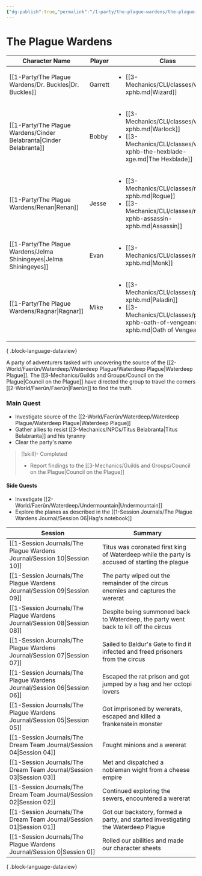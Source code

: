 ```yaml
---
{"dg-publish":true,"permalink":"/1-party/the-plague-wardens/the-plague-wardens/","created":"2025-02-19T20:56:05.000-05:00","updated":"2025-03-25T22:45:22.692-04:00"}
---
```


# The Plague Wardens
| Character Name                                                         | Player  | Class                                                                                                                                                                  | Race                       | level |
| ---------------------------------------------------------------------- | ------- | ---------------------------------------------------------------------------------------------------------------------------------------------------------------------- | -------------------------- | ----- |
| [[1-Party/The Plague Wardens/Dr. Buckles\|Dr. Buckles]]             | Garrett | <ul><li>[[3-Mechanics/CLI/classes/wizard-xphb.md\\|Wizard]]</li></ul>                                                                                                  | <ul><li>Half-Elf</li></ul> | 3     |
| [[1-Party/The Plague Wardens/Cinder Belabranta\|Cinder Belabranta]] | Bobby   | <ul><li>[[3-Mechanics/CLI/classes/warlock-xphb.md\\|Warlock]]</li><li>[[3-Mechanics/CLI/classes/warlock-xphb-the-hexblade-xge.md\\|The Hexblade]]</li></ul>            | <ul><li>Half-Elf</li></ul> | 3     |
| [[1-Party/The Plague Wardens/Renan\|Renan]]                         | Jesse   | <ul><li>[[3-Mechanics/CLI/classes/rogue-xphb.md\\|Rogue]]</li><li>[[3-Mechanics/CLI/classes/rogue-xphb-assassin-xphb.md\\|Assassin]]</li></ul>                         | <ul><li>Wood Elf</li></ul> | 3     |
| [[1-Party/The Plague Wardens/Jelma Shiningeyes\|Jelma Shiningeyes]] | Evan    | <ul><li>[[3-Mechanics/CLI/classes/monk-xphb.md\\|Monk]]</li></ul>                                                                                                      | <ul><li>Half-Orc</li></ul> | 3     |
| [[1-Party/The Plague Wardens/Ragnar\|Ragnar]]                       | Mike    | <ul><li>[[3-Mechanics/CLI/classes/paladin-xphb.md\\|Paladin]]</li><li>[[3-Mechanics/CLI/classes/paladin-xphb-oath-of-vengeance-xphb.md\\|Oath of Vengeance]]</li></ul> | <ul><li>Half-Orc</li></ul> | 3     |

{ .block-language-dataview}

A party of adventurers tasked with uncovering the source of the [[2-World/Faerûn/Waterdeep/Waterdeep Plague/Waterdeep Plague\|Waterdeep Plague]]. The [[3-Mechanics/Guilds and Groups/Council on the Plague\|Council on the Plague]] have directed the group to travel the corners [[2-World/Faerûn/Faerûn\|Faerûn]] to find the truth.

### Main Quest
- Investigate source of the [[2-World/Faerûn/Waterdeep/Waterdeep Plague/Waterdeep Plague\|Waterdeep Plague]]
- Gather allies to resist [[3-Mechanics/NPCs/Titus Belabranta\|Titus Belabranta]] and his tyranny
- Clear the party's name 

> [!skill]- Completed
>- Report findings to the [[3-Mechanics/Guilds and Groups/Council on the Plague\|Council on the Plague]]


#### Side Quests
- Investigate [[2-World/Faerûn/Waterdeep/Undermountain\|Undermountain]]
- Explore the planes as described in the [[1-Session Journals/The Plague Wardens Journal/Session 06\|Hag's notebook]]

| Session                                                                     | Summary                                                                                       |
| --------------------------------------------------------------------------- | --------------------------------------------------------------------------------------------- |
| [[1-Session Journals/The Plague Wardens Journal/Session 10\|Session 10]] | Titus was coronated first king of Waterdeep while the party is accused of starting the plague |
| [[1-Session Journals/The Plague Wardens Journal/Session 09\|Session 09]] | The party wiped out the remainder of the circus enemies and captures the wererat              |
| [[1-Session Journals/The Plague Wardens Journal/Session 08\|Session 08]] | Despite being summoned back to Waterdeep, the party went back to kill off the circus          |
| [[1-Session Journals/The Plague Wardens Journal/Session 07\|Session 07]] | Sailed to Baldur's Gate to find it infected and freed prisoners from the circus               |
| [[1-Session Journals/The Plague Wardens Journal/Session 06\|Session 06]] | Escaped the rat prison and got jumped by a hag and her octopi lovers                          |
| [[1-Session Journals/The Plague Wardens Journal/Session 05\|Session 05]] | Got imprisoned by wererats, escaped and killed a frankenstein monster                         |
| [[1-Session Journals/The Dream Team Journal/Session 04\|Session 04]]     | Fought minions and a wererat                                                                  |
| [[1-Session Journals/The Dream Team Journal/Session 03\|Session 03]]     | Met and dispatched a nobleman wight from a cheese empire                                      |
| [[1-Session Journals/The Dream Team Journal/Session 02\|Session 02]]     | Continued exploring the sewers, encountered a wererat                                         |
| [[1-Session Journals/The Dream Team Journal/Session 01\|Session 01]]     | Got our backstory, formed a party, and started investigating the Waterdeep Plague             |
| [[1-Session Journals/The Plague Wardens Journal/Session 0\|Session 0]]   | Rolled our abilities and made our character sheets                                            |

{ .block-language-dataview}
